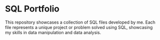 # SQL Portfolio

This repository showcases a collection of SQL files developed by me. 
Each file represents a unique project or problem solved using SQL, showcasing my skills in data manipulation and data analysis. 
